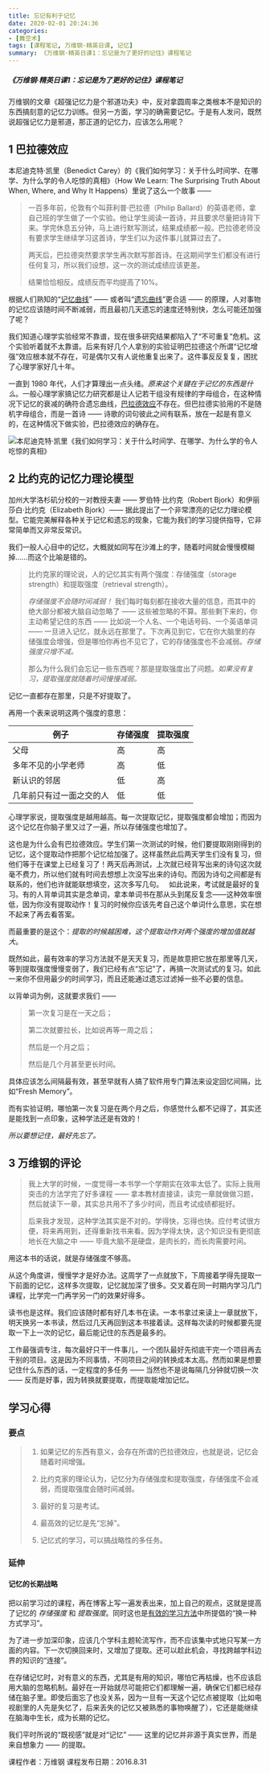 ```yaml
---
title: 忘记有利于记忆
date: 2020-02-01 20:24:36
categories:
- [舞空术]
tags: [课程笔记, 万维钢·精英日课, 记忆]
summary: 《万维钢·精英日课1：忘记是为了更好的记住》课程笔记
---
```


##### 《万维钢·精英日课1：忘记是为了更好的记住》课程笔记

万维钢的文章《超强记忆力是个邪道功夫》中，反对拿圆周率之类根本不是知识的东西搞刻意的记忆力训练。但另一方面，学习的确需要记忆。于是有人发问，既然说超强记忆力是邪道，那正道的记忆力，应该怎么用呢？


<div class="anchor" id="ba-la-de-xiao-ying"></div>

## 1 巴拉德效应

本尼迪克特·凯里（Benedict Carey）的《我们如何学习：关于什么时间学、在哪学、为什么学的令人吃惊的真相》（How We Learn: The Surprising Truth About When, Where, and Why It Happens）里说了这么一个故事 ——

> 一百多年前，伦敦有个叫菲利普·巴拉德（Philip Ballard）的英语老师，拿自己班的学生做了一个实验。他让学生阅读一首诗，并且要求尽量把诗背下来。学完休息五分钟，马上进行默写测试，结果成绩都一般。巴拉德老师没有要求学生继续学习这首诗，学生们以为这件事儿就算过去了。
>
> 两天后，巴拉德突然要求学生再次默写那首诗。在这期间学生们都没有进行任何复习，所以我们设想，这一次的测试成绩应该更差。
>
> 结果恰恰相反。成绩反而平均提高了10%。

根据人们熟知的“[记忆曲线](/tools/knowledge-handbook/#ji-yi-qv-xian)” —— 或者叫“[遗忘曲线](/tools/knowledge-handbook/#yi-wang-qv-xian)”更合适 —— 的原理，人对事物的记忆应该随时间不断减弱，而且最初几天遗忘的速度还特别快，怎么可能还加强了呢？

我们知道心理学实验经常不靠谱，现在很多研究结果都陷入了“不可重复”危机。这个实验听着就不太靠谱。后来有好几个人拿别的实验证明巴拉德这个所谓“记忆增强”效应根本就不存在，可是偶尔又有人说他重复出来了。这件事反反复复，困扰了心理学家好几十年。

一直到 1980 年代，人们才算理出一点头绪。*原来这个关键在于记忆的东西是什么*。一般心理学家搞记忆力研究都是让人记若干组没有规律的字母组合，在这种情况下记忆的衰减的确符合遗忘曲线，[巴拉德效应](/tools/knowledge-handbook/#ba-la-de-xiao-ying)不存在。但巴拉德实验用的不是随机字母组合，而是一首诗 —— 诗歌的词句彼此之间有联系，放在一起是有意义的，在这种情况下做实验，巴拉德效应的确存在。

![本尼迪克特·凯里《我们如何学习：关于什么时间学、在哪学、为什么学的令人吃惊的真相》](http://static.sunyt.site/how-we-learn-the-surprising-truth-about-when-where-and-why-it-happens.jpg)


<div class="anchor" id="bi-yue-ke-de-ji-yi-li-li-lun-mo-xing"></div>

## 2 比约克的记忆力理论模型

加州大学洛杉矶分校的一对教授夫妻 —— 罗伯特·比约克（Robert Bjork）和伊丽莎白·比约克（Elizabeth Bjork）—— 据此提出了一个非常漂亮的记忆力理论模型。它能完美解释各种关于记忆和遗忘的现象，它能为我们的学习提供指导，它非常简单而又非常反常识。

我们一般人心目中的记忆，大概就如同写在沙滩上的字，随着时间就会慢慢模糊掉……而这个比喻是错的。

> 比约克家的理论说，人的记忆其实有两个强度：存储强度（storage strength）和提取强度（retrieval strength）。
>
> *存储强度不会随时间减弱！* 我们每时每刻都在接收大量的信息，而其中的绝大部分都被大脑自动忽略了 —— 这些被忽略的不算。那些剩下来的，你主动希望记住的东西 —— 比如说一个人名、一个电话号码、一个英语单词 —— 一旦进入记忆，就永远在那里了。下次再见到它，它在你大脑里的存储强度会增强，但是哪怕你再也不见它了，它的存储强度也不会减弱。*存储强度只增不减。*
>
> 那么为什么我们会忘记一些东西呢？那是提取强度出了问题。*如果没有复习，提取强度就随着时间慢慢减弱。*

记忆一直都存在那里，只是不好提取了。

再用一个表来说明这两个强度的意思：

| 例子                   | 存储强度 | 提取强度 |
|------------------------|---------|---------|
| 父母                   | 高       | 高      |
| 多年不见的小学老师      | 高       | 低      |
| 新认识的邻居            | 低      | 高       |
| 几年前只有过一面之交的人 | 低      | 低       |

心理学家说，提取强度是越用越高。每一次提取记忆，提取强度都会增加；而因为这个记忆在你脑子里又过了一遍，所以存储强度也增加了。

这也是为什么会有巴拉德效应。学生们第一次测试的时候，他们要提取刚刚得到的记忆，这个提取动作把那个记忆给加强了。这样虽然此后两天学生们没有复习，但他们等于在课堂上已经复习了！两天后再测试，上次就已经背写出来的诗句这次就毫不费力，所以他们就有时间去想想上次没写出来的诗句。而因为诗句之间都是有联系的，他们也许就能联想填空，这次多写几句。
 
如此说来，考试就是最好的复习。有的人背单词其实是念单词，拿本单词书在那从头到尾反复念——这种效率很低，因为你没有提取动作！复习的时候你应该先考自己这个单词什么意思，实在想不起来了再去看答案。

而最重要的是这个：*提取的时候越困难，这个提取动作对两个强度的增加值就越大*。

既然如此，最有效率的学习方法就不是天天复习，而是故意把它放在那里等几天，等到提取强度慢慢变弱了，我们已经有点“忘记”了，再搞一次测试式的复习。如此一来你不但用最少的时间学习，而且还能通过遗忘过滤掉一些不必要的信息。

以背单词为例，这就要求我们 ——

> 第一次复习是在一天之后；
>
> 第二次就要拉长，比如说再等一周之后；
>
> 然后是一个月之后；
>
> 然后是几个月甚至更长时间。

具体应该怎么间隔最有效，甚至早就有人搞了软件用专门算法来设定回忆间隔，比如“Fresh Memory”。

而有实验证明，哪怕第一次复习是在两个月之后，你感觉什么都不记得了，其实还是能找到一点印象，这种学法还是有效的！ 

*所以要想记住，最好先忘了。*


<div class="anchor" id="wan-wei-gang-de-ping-lun"></div>

## 3 万维钢的评论

> 我上大学的时候，一度觉得一本书学一个学期实在效率太低了。实际上我用突击的方法学完了好多课程 —— 拿本教材直接读，读完一章就做做习题，然后就读下一章，其实总共用不了多少时间，而且考试成绩都挺好。 
>
> 后来我才发现，这种学法其实是不对的。学得快，忘得也快。应付考试很方便，将来再用到，还得重新找书来看。因为学得太快，这个知识没有更彻底地长在大脑之中 —— 毕竟大脑不是硬盘，是肉长的，而长肉需要时间。 

用这本书的话说，就是存储强度不够高。 

从这个角度讲，慢慢学才是好办法。这周学了一点就放下，下周接着学得先提取一下前面的记忆，这样多次提取，记忆就加深了很多。交叉着在同一时期内学习几门课程，比学完一门再学另一门的效果好得多。 

读书也是这样。我们应该随时都有好几本书在读。一本书拿过来读上一章就放下，明天换另一本书读，然后过几天再回到这本书接着读。这样每次读的时候都要先提取一下上一次的记忆，最后能记住的东西是最多的。 

工作最强调专注，每次最好只干一件事儿，一个团队最好先彻底干完一个项目再去干别的项目。这是因为不同事情，不同项目之间的转换成本太高。然而如果是想要记住什么东西的话，一定程度的多任务 —— 当然也不是说每隔几分钟就切换一次 —— 反而是好事，因为转换就要提取，而提取能增加记忆。

## 学习心得

### 要点

> 1. 如果记忆的东西有意义，会存在所谓的巴拉德效应，也就是说，记忆会随着时间增强。
>
> 2. 比约克家的理论认为，记忆分为存储强度和提取强度，存储强度不会减弱，而提取强度会随时间减弱。
>
> 3. 最好的复习是考试。
>
> 4. 最高效的记忆是先“忘掉”。
>
> 5. 记忆式的学习，可以搞战略性的多任务。

### 延伸

<div class="anchor" id="ji-yi-de-chang-qi-zhan-lue"></div>

#### 记忆的长期战略

把以前学习过的课程，再在博客上写一遍发表出来，加上自己的观点，这就是提高了记忆的 *存储强度* 和 *提取强度*。同时这也是[有效的学习方法](/online-course-notes/wan-wei-gang-jing-ying-ri-ke/season-2/20180607_zheng-que-de-xue-xi-fang-fa-zhi-you-yi-zhong-feng-ge/#you-xiao-de-fang-fa)中所提倡的“换一种方式学习”。

为了进一步加深印象，应该几个学科主题轮流写作，而不应该集中式地只写某一方面的内容。下一次切换回来时，又增加了提取。还可以趁此机会，寻找跨越学科边界的知识的“连接”。

在存储记忆时，对有意义的东西，尤其是有用的知识，哪怕它再枯燥，也不应该启用大脑的忽略机制。最好在一开始就尽可能把它们都理解一遍，确保它们都已经存储在脑子里。即使后面忘了也没关系，因为一旦有一天这个记忆点被提取（比如电视剧里的人先是失忆了，后来丢失的记忆又被熟悉的事物唤醒了），它还是能继续在脑海中生长，成为长期的记忆。

我们平时所说的“既视感”就是对“记忆” —— 这里的记忆并非源于真实世界，而是来自想象力 —— 的提取。


课程作者：万维钢
课程发布日期：2016.8.31
